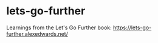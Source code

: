 # lets-go-further
Learnings from the Let's Go Further book: https://lets-go-further.alexedwards.net/
